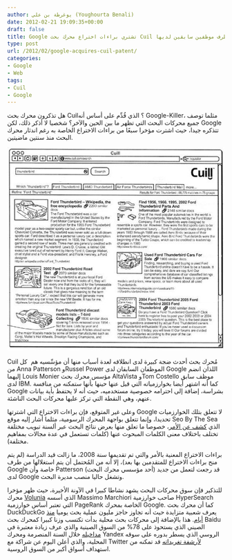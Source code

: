 ```yaml
---
author: يوغرطة بن علي (Youghourta Benali)
date: 2012-02-21 19:09:35+00:00
draft: false
title: Google تشتري براءات اختراع محرك بحث Cuil المُؤسّس من طرف موظفين سابقين لديها
type: post
url: /2012/02/google-acquires-cuil-patent/
categories:
- Google
- Web
tags:
- Cuil
- Google
---
```


هل تذكرون محرك بحث Cuil؟ الذي قُدِّم على أساس أنه Google-Killer، مثلما توصف جميع محركات البحث التي تظهر ما بين الحين والآخر؟ شخصيا لا أذكر ذلك، لكن Google تتذكره جيدا، حيث اشترت مؤخرا سبعًا من براءات الاختراع الخاصة به رغم اندثار محرك البحث منذ سنتين ماضيتين.




[![صورة عن براءة اختراع مُحرك بحث Cuil والتي تبين كيف تُعرض نتائج البحث في ألسنة](cuil-tabs.jpg)
](cuil-tabs.jpg)




Cuil مُحرك بحث أحدث ضجة كبيرة لدى انطلاقه لعدة أسباب منها أن مؤسِّسيه هم  كل من Anna Patterson وRussel Power الموظفان السابقان لدى Google اللذان انضم إليهما Louis Monier مؤسس محرك بحث AltaVista وTom Costello موظف سابق لدى IBM. كما أنه اشتهر أيضا بخوارزمياته التي قيل عنها حينها بأنها ستمكنه من منافسة Google بشراسة، إضافة إلى احترامه خصوصية مستخدميه، حيث أنه لا يحتفظ بأية بيانات عنهم، وهي النقطة التي تركز عليها محركات البحث الناشئة.




وعلى غير المتوقع، فإن براءات الاختراع التي اشترتها Google لا تتعلق بتلك الخوارزميات تحديدا، وإنما تتعلق بواجهة المحرك الرسومية، مثلما أشار إليه موقع Seo By The Sea الذي [كشف عن الأمر](http://www.seobythesea.com/2012/02/google-acquires-cuil-patent-applications/)، خصوصا ما تعلق منها بعرض نتائج البحث عبر ألسنة تبويب مختلفة تختلف باختلاف معنى الكلمات المبحوث عنها (كلمات تستعمل في عدة مجالات بمفاهيم مختلفة).




براءات الاختراع المعنية بالأمر والتي تم تقديمها سنة 2008، ما زالت قيد الدراسة (لم يتم منح براءات الاختراع للمتقدمين بها بعد)، إلا أنه من المُحتمل أن يتم استغلالها من طرف Google خاصة وأن Patterson (أحد مؤسسي محرك البحث) قد رجعت لتعمل من جديد لدى Google وتشغل حاليا منصب مديرة البحث.




للتذكير فإن سوق محركات البحث يشهد نشاطا كبيرا في الآونة الأخيرة، حيث ظهر مؤخرا محرك [Volunia](../2011/11/volunia/) الذي أسسه Massimo Marchiori صاحب خوارزمية HyperSearch التي تعتبر أساس خوارزمية PageRank الخاصة بمحرك Google. كما أن محرك بحث DuckDuckGo يعرف شعبية متزايدة حيث أنه تجاوز حاجز مليون عملية بحث يوميا [منذ أيام](https://twitter.com/#%21/duckduckgo/status/169517207435485185). هذا بالإضافة إلى محركات بحث محلية بدأت تكتسب وزنا كبيرا كمحرك بحث Baidu الصيني الذي يستحوذ على 78% من السوق الصينية والذي عرف زيادة معتبرة في [مداخيله](http://ir.baidu.com/phoenix.zhtml?c=188488&p=irol-newsArticle&ID=1662223&highlight=) خلال السنة المنصرمة ومحرك Yandex الروسي الذي يسطر بدوره على سوقه المحلية، والذي أعلن اليوم عن شراكة مع Twitter [لأرشفة تغريداته](http://company.yandex.com/press_center/press_releases/2012/2012-02-21.xml) قد تمكنه من استهداف أسواق أكبر من السوق الروسية.
